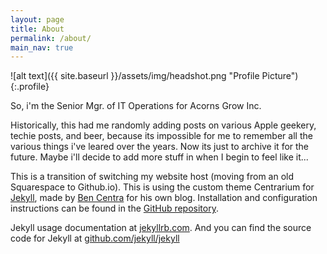 ```yaml
---
layout: page
title: About
permalink: /about/
main_nav: true
---
```


![alt text]({{ site.baseurl }}/assets/img/headshot.png "Profile Picture"){:.profile}

So, i'm the Senior Mgr. of IT Operations for Acorns Grow Inc. 

Historically, this had me randomly adding posts on various Apple geekery, techie posts, and beer, because its impossible for me to remember all the various things i've leared over the years.  Now its just to archive it for the future.  Maybe i'll decide to add more stuff in when I begin to feel like it...

This is a transition of switching my website host (moving from an old Squarespace to Github.io).
This is using the custom theme Centrarium for [Jekyll][jekyll], made by [Ben Centra][bencentra] for his own blog.  Installation and configuration instructions can be found in the [GitHub repository](https://github.com/bencentra/centrarium).

Jekyll usage documentation at [jekyllrb.com](http://jekyllrb.com/). And you can find the source code for Jekyll at [github.com/jekyll/jekyll](https://github.com/jekyll/jekyll)

[centrarium]: https://github.com/bencentra/centrarium
[bencentra]: http://bencentra.com
[jekyll]: https://github.com/jekyll/jekyll

